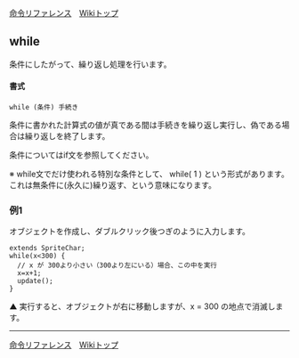 
[命令リファレンス](./reference)&emsp;[Wikiトップ](./)

<title>命令リファレンス - while</title>

## while

条件にしたがって、繰り返し処理を行います。

#### 書式
```
while (条件) 手続き
```
条件に書かれた計算式の値が真である間は手続きを繰り返し実行し、偽である場合は繰り返しを終了します。

条件についてはif文を参照してください。

※ while文でだけ使われる特別な条件として、 while( 1 ) という形式があります。これは無条件に(永久に)繰り返す、という意味になります。

### 例1

オブジェクトを作成し、ダブルクリック後つぎのように入力します。
```
extends SpriteChar;
while(x<300) { 
  // x が 300より小さい（300より左にいる）場合、この中を実行
  x=x+1;
  update();
}
```

▲ 実行すると、オブジェクトが右に移動しますが、x = 300 の地点で消滅します。

***

[命令リファレンス](./reference)&emsp;[Wikiトップ](./)

